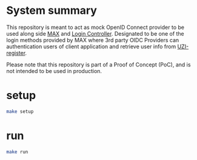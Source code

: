 # System summary
This repository is meant to act as mock OpenID Connect provider to be used along side [MAX](https://github.com/minvws/nl-rdo-max) 
and [Login Controller](https://github.com/minvws/nl-uzi-login-controller). Designated to be one of the login methods provided by MAX
where 3rd party OIDC Providers can authentication users of client application and retrieve user info from [UZI-register](https://github.com/minvws/nl-uzipoc-register-api).

Please note that this repository is part of a Proof of Concept (PoC), and is not intended to be used in production.

# setup
```bash
make setup
```
# run
```bash
make run
```
